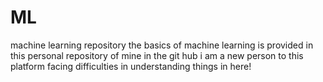 # ML
machine learning repository
the basics of machine learning is provided in this personal repository of mine in the git hub
i am a new person to this platform 
facing difficulties in understanding things in here!
